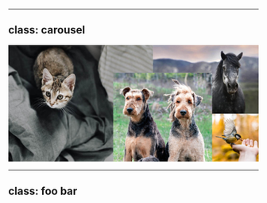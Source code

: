 
---
class: carousel
---

![Healthy Hemp Pet Company](img/heroV2.jpg "A Healthy Pet is a Happy Pet!")

---
class: foo bar
---